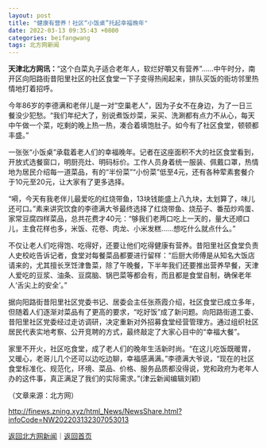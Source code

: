 ```yaml
---
layout: post
title: "健康有营养！社区“小饭桌”托起幸福晚年"
date: 2022-03-13 09:35:43 +0800
categories: beifangwang
tags: 北方网新闻
---
```

<p><strong>天津北方网讯：</strong>“这个白菜丸子适合老年人，软烂好嚼又有营养”……中午时分，南开区向阳路街昔阳里社区的社区食堂一下子变得热闹起来，排队买饭的街坊邻里热情地打着招呼。</p>
 <p>今年86岁的李德满和老伴儿是一对“空巢老人”，因为子女不在身边，为了一日三餐没少犯愁。“我们年纪大了，别说煮饭炒菜，采买、洗涮都有点力不从心，每天中午做一个菜，吃剩的晚上热一热，凑合着填饱肚子。如今有了社区食堂，顿顿都丰盛。”</p>
 <p>一张张“小饭桌”承载着老人们的幸福晚年。记者在这座面积不大的社区食堂看到，开放式选餐窗口，明厨亮灶、明码标价。工作人员身着统一服装、佩戴口罩，热情地为居民介绍每一道菜品，有的“半份菜”“小份菜”低至4元，还有各种荤素套餐介于10元至20元，让大家有了更多选择。</p>
 <p>“嗬，今天有我老伴儿最爱吃的红烧带鱼，13块钱能盛上八九块，太划算了，味儿还可口。”素来讲究饮食的李德满大爷最终选择了红烧带鱼、烧茄子、番茄炒鸡蛋、家常豆腐四样菜品，总共花费才40元：“够我们老两口吃上一天的，量大还顺口儿，主食花样也多，米饭、花卷、肉龙、小米发糕……想吃什么就点什么。”</p>
 <p>不仅让老人们吃得饱、吃得好，还要让他们吃得健康有营养。昔阳里社区食堂负责人史校屹告诉记者，食堂对每餐菜品都要进行留样：“后厨大师傅是从知名大饭店请来的，尤其擅长烹饪津鲁菜，除了午晚餐，下半年我们还要推出营养早餐，天津人爱吃的豆浆、油条、豆腐脑、锅巴菜等都会有，而且都是食堂自制，确保老年人‘舌尖上的安全’。”</p>
 <p>据向阳路街昔阳里社区党委书记、居委会主任张燕霞介绍，社区食堂已成立多年，但随着人们逐渐对菜品有了更高的要求，“吃好饭”成了新问题。向阳路街道工委、昔阳里社区党委经过走访调研，决定重新对外招募食堂经营管理方。通过组织社区居民代表实地考察、公开竞聘的方式，最终敲定了大家心目中的“幸福大餐”。</p>
 <p>家里不开火，社区吃食堂，成了老人们的晚年生活新时尚。“在这儿吃饭既暖胃，又暖心，老哥儿几个还可以边吃边聊，幸福感满满。”李德满大爷说，“现在的社区食堂标准化、规范化，环境、菜品、价格、服务品质都没得说，党和政府为老年人办的这件事，真正满足了我们的实际需求。”(津云新闻编辑刘颖)</p><p class="em_media">（文章来源：北方网）</p>

<http://finews.zning.xyz/html_News/NewsShare.html?infoCode=NW202203132307053013>

[返回北方网新闻](//finews.withounder.com/category/beifangwang.html)｜[返回首页](//finews.withounder.com/)